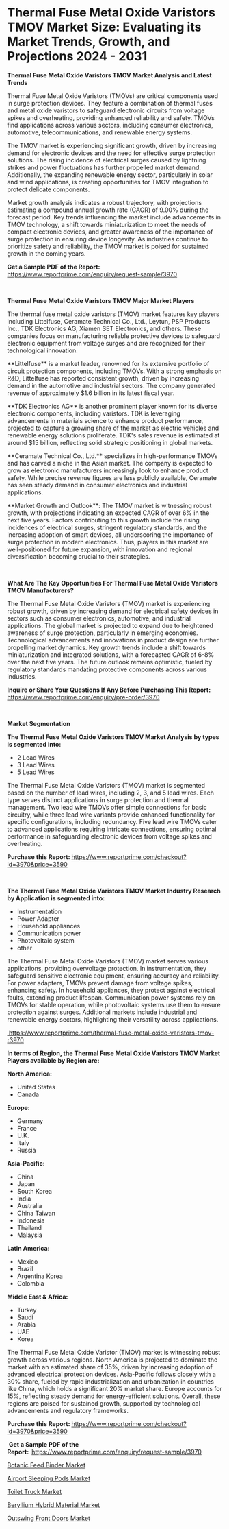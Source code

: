 <p><h1>Thermal Fuse Metal Oxide Varistors TMOV Market Size: Evaluating its Market Trends, Growth, and Projections 2024 - 2031</h1></p><p><strong>Thermal Fuse Metal Oxide Varistors TMOV Market Analysis and Latest Trends</strong></p>
<p><p>Thermal Fuse Metal Oxide Varistors (TMOVs) are critical components used in surge protection devices. They feature a combination of thermal fuses and metal oxide varistors to safeguard electronic circuits from voltage spikes and overheating, providing enhanced reliability and safety. TMOVs find applications across various sectors, including consumer electronics, automotive, telecommunications, and renewable energy systems.</p><p>The TMOV market is experiencing significant growth, driven by increasing demand for electronic devices and the need for effective surge protection solutions. The rising incidence of electrical surges caused by lightning strikes and power fluctuations has further propelled market demand. Additionally, the expanding renewable energy sector, particularly in solar and wind applications, is creating opportunities for TMOV integration to protect delicate components.</p><p>Market growth analysis indicates a robust trajectory, with projections estimating a compound annual growth rate (CAGR) of 9.00% during the forecast period. Key trends influencing the market include advancements in TMOV technology, a shift towards miniaturization to meet the needs of compact electronic devices, and greater awareness of the importance of surge protection in ensuring device longevity. As industries continue to prioritize safety and reliability, the TMOV market is poised for sustained growth in the coming years.</p></p>
<p><strong>Get a Sample PDF of the Report:&nbsp;</strong> <a href="https://www.reportprime.com/enquiry/request-sample/3970">https://www.reportprime.com/enquiry/request-sample/3970</a></p>
<p>&nbsp;</p>
<p><strong>Thermal Fuse Metal Oxide Varistors TMOV Major Market Players</strong></p>
<p><p>The thermal fuse metal oxide varistors (TMOV) market features key players including Littelfuse, Ceramate Technical Co., Ltd., Leytun, PSP Products Inc., TDK Electronics AG, Xiamen SET Electronics, and others. These companies focus on manufacturing reliable protective devices to safeguard electronic equipment from voltage surges and are recognized for their technological innovation.</p><p>**Littelfuse** is a market leader, renowned for its extensive portfolio of circuit protection components, including TMOVs. With a strong emphasis on R&D, Littelfuse has reported consistent growth, driven by increasing demand in the automotive and industrial sectors. The company generated revenue of approximately $1.6 billion in its latest fiscal year.</p><p>**TDK Electronics AG** is another prominent player known for its diverse electronic components, including varistors. TDK is leveraging advancements in materials science to enhance product performance, projected to capture a growing share of the market as electric vehicles and renewable energy solutions proliferate. TDK's sales revenue is estimated at around $15 billion, reflecting solid strategic positioning in global markets.</p><p>**Ceramate Technical Co., Ltd.** specializes in high-performance TMOVs and has carved a niche in the Asian market. The company is expected to grow as electronic manufacturers increasingly look to enhance product safety. While precise revenue figures are less publicly available, Ceramate has seen steady demand in consumer electronics and industrial applications.</p><p>**Market Growth and Outlook**: The TMOV market is witnessing robust growth, with projections indicating an expected CAGR of over 6% in the next five years. Factors contributing to this growth include the rising incidences of electrical surges, stringent regulatory standards, and the increasing adoption of smart devices, all underscoring the importance of surge protection in modern electronics. Thus, players in this market are well-positioned for future expansion, with innovation and regional diversification becoming crucial to their strategies.</p></p>
<p>&nbsp;</p>
<p><strong>What Are The Key Opportunities For Thermal Fuse Metal Oxide Varistors TMOV Manufacturers?</strong></p>
<p><p>The Thermal Fuse Metal Oxide Varistors (TMOV) market is experiencing robust growth, driven by increasing demand for electrical safety devices in sectors such as consumer electronics, automotive, and industrial applications. The global market is projected to expand due to heightened awareness of surge protection, particularly in emerging economies. Technological advancements and innovations in product design are further propelling market dynamics. Key growth trends include a shift towards miniaturization and integrated solutions, with a forecasted CAGR of 6-8% over the next five years. The future outlook remains optimistic, fueled by regulatory standards mandating protective components across various industries.</p></p>
<p><strong>Inquire or Share Your Questions If Any Before Purchasing This Report:</strong> <a href="https://www.reportprime.com/enquiry/pre-order/3970">https://www.reportprime.com/enquiry/pre-order/3970</a></p>
<p>&nbsp;</p>
<p><strong>Market Segmentation</strong></p>
<p><strong>The Thermal Fuse Metal Oxide Varistors TMOV Market Analysis by types is segmented into:</strong></p>
<p><ul><li>2 Lead Wires</li><li>3 Lead Wires</li><li>5 Lead Wires</li></ul></p>
<p><p>The Thermal Fuse Metal Oxide Varistors (TMOV) market is segmented based on the number of lead wires, including 2, 3, and 5 lead wires. Each type serves distinct applications in surge protection and thermal management. Two lead wire TMOVs offer simple connections for basic circuitry, while three lead wire variants provide enhanced functionality for specific configurations, including redundancy. Five lead wire TMOVs cater to advanced applications requiring intricate connections, ensuring optimal performance in safeguarding electronic devices from voltage spikes and overheating.</p></p>
<p><strong>Purchase this Report:&nbsp;</strong><a href="https://www.reportprime.com/checkout?id=3970&price=3590">https://www.reportprime.com/checkout?id=3970&price=3590</a></p>
<p>&nbsp;</p>
<p><strong>The Thermal Fuse Metal Oxide Varistors TMOV Market Industry Research by Application is segmented into:</strong></p>
<p><ul><li>Instrumentation</li><li>Power Adapter</li><li>Household appliances</li><li>Communication power</li><li>Photovoltaic system</li><li>other</li></ul></p>
<p><p>The Thermal Fuse Metal Oxide Varistors (TMOV) market serves various applications, providing overvoltage protection. In instrumentation, they safeguard sensitive electronic equipment, ensuring accuracy and reliability. For power adapters, TMOVs prevent damage from voltage spikes, enhancing safety. In household appliances, they protect against electrical faults, extending product lifespan. Communication power systems rely on TMOVs for stable operation, while photovoltaic systems use them to ensure protection against surges. Additional markets include industrial and renewable energy sectors, highlighting their versatility across applications.</p></p>
<p><a href="https://www.reportprime.com/thermal-fuse-metal-oxide-varistors-tmov-r3970">&nbsp;https://www.reportprime.com/thermal-fuse-metal-oxide-varistors-tmov-r3970</a></p>
<p><strong>In terms of Region, the Thermal Fuse Metal Oxide Varistors TMOV Market Players available by Region are:</strong></p>
<p>
    <p> <strong> North America: </strong>
        <ul>
            <li>United States</li>
            <li>Canada</li>
        </ul>
        </p> 
    <p> <strong> Europe: </strong>
        <ul>
            <li>Germany</li>
            <li>France</li>
            <li>U.K.</li>
            <li>Italy</li>
            <li>Russia</li>
        </ul>
        </p> 
    <p> <strong> Asia-Pacific: </strong>
        <ul>
            <li>China</li>
            <li>Japan</li>
            <li>South Korea</li>
            <li>India</li>
            <li>Australia</li>
            <li>China Taiwan</li>
            <li>Indonesia</li>
            <li>Thailand</li>
            <li>Malaysia</li>
        </ul>
        </p> 
    <p> <strong> Latin America: </strong>
        <ul>
            <li>Mexico</li>
            <li>Brazil</li>
            <li>Argentina Korea</li>
            <li>Colombia</li>
        </ul>
        </p> 
    <p> <strong> Middle East & Africa: </strong>
        <ul>
            <li>Turkey</li>
            <li>Saudi</li>
            <li>Arabia</li>
            <li>UAE</li>
            <li>Korea</li>
        </ul>
    </p>
    </p>
<p><p>The Thermal Fuse Metal Oxide Varistor (TMOV) market is witnessing robust growth across various regions. North America is projected to dominate the market with an estimated share of 35%, driven by increasing adoption of advanced electrical protection devices. Asia-Pacific follows closely with a 30% share, fueled by rapid industrialization and urbanization in countries like China, which holds a significant 20% market share. Europe accounts for 15%, reflecting steady demand for energy-efficient solutions. Overall, these regions are poised for sustained growth, supported by technological advancements and regulatory frameworks.</p></p>
<p><strong>Purchase this Report: </strong><a href="https://www.reportprime.com/checkout?id=3970&price=3590">https://www.reportprime.com/checkout?id=3970&price=3590</a></p>
<p>&nbsp;<strong>Get a Sample PDF of the Report:&nbsp;&nbsp;</strong><a href="https://www.reportprime.com/enquiry/request-sample/3970">https://www.reportprime.com/enquiry/request-sample/3970</a></p>
<p><strong></strong></p>
<p><p><a href="https://issuu.com/reportprime-2/docs/botanic-feed-binder-market-size-203_9d716e6b85d6bb">Botanic Feed Binder Market</a></p><p><a href="https://www.linkedin.com/pulse/airport-sleeping-pods-market-size-share-analysis-growth-trends-4kchc?trackingId=iyMEAt0zQ2S0aWJSFCqbEw%3D%3D">Airport Sleeping Pods Market</a></p><p><a href="https://www.linkedin.com/pulse/why-should-you-invest-toilet-truck-market-trends-leading-products-d7gjc?trackingId=zWsqZHVAT5CGLgR8w3yJkw%3D%3D">Toilet Truck Market</a></p><p><a href="https://issuu.com/reportprime-2/docs/beryllium-hybrid-material-market-si_7097914a97a44a">Beryllium Hybrid Material Market</a></p><p><a href="https://www.linkedin.com/pulse/outswing-front-doors-market-research-report-includes-analysis-f8ylc?trackingId=j%2BvIW9FcRGmWS8OBY%2B1bvg%3D%3D">Outswing Front Doors Market</a></p></p>